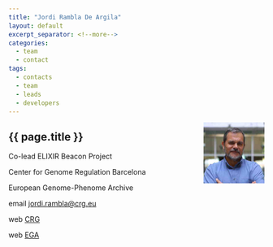 ```yaml
---
title: "Jordi Rambla De Argila"
layout: default
excerpt_separator: <!--more-->
categories:
  - team
  - contact
tags:
  - contacts
  - team
  - leads
  - developers
---
```


<img style="float: right; width: 120px;" src="/assets/img/team/jrambla.jpg" />

## {{ page.title }}

Co-lead ELIXIR Beacon Project

Center for Genome Regulation Barcelona

European Genome-Phenome Archive

email [jordi.rambla@crg.eu](mailto:jordi.rambla@crg.eu)

web [CRG](https://www.crg.eu/en/programmes-groups/ega-team)

web [EGA](https://ega-archive.org/about/team)

<!--more-->
